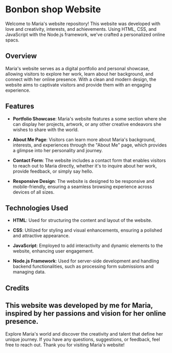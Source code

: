 # Bonbon shop Website

Welcome to Maria's website repository! This website was developed with love and creativity, interests, and achievements. Using HTML, CSS, and JavaScript with the Node.js framework, we've crafted a personalized online spacs.

## Overview

Maria's website serves as a digital portfolio and personal showcase, allowing visitors to explore her work, learn about her background, and connect with her online presence. With a clean and modern design, the website aims to captivate visitors and provide them with an engaging experience.

## Features

- **Portfolio Showcase**: Maria's website features a some section where she can display her projects, artwork, or any other creative endeavors she wishes to share with the world.

- **About Me Page**: Visitors can learn more about Maria's background, interests, and experiences through the "About Me" page, which provides a glimpse into her personality and journey.

- **Contact Form**: The website includes a contact form that enables visitors to reach out to Maria directly, whether it's to inquire about her work, provide feedback, or simply say hello.

- **Responsive Design**: The website is designed to be responsive and mobile-friendly, ensuring a seamless browsing experience across devices of all sizes.

## Technologies Used

- **HTML**: Used for structuring the content and layout of the website.
  
- **CSS**: Utilized for styling and visual enhancements, ensuring a polished and attractive appearance.
  
- **JavaScript**: Employed to add interactivity and dynamic elements to the website, enhancing user engagement.
  
- **Node.js Framework**: Used for server-side development and handling backend functionalities, such as processing form submissions and managing data.

## Credits

This website was developed by me for Maria, inspired by her passions and vision for her online presence.
---

Explore Maria's world and discover the creativity and talent that define her unique journey. If you have any questions, suggestions, or feedback, feel free to reach out. Thank you for visiting Maria's website!
